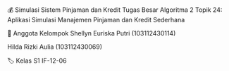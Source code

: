 💰 Simulasi Sistem Pinjaman dan Kredit
Tugas Besar Algoritma 2
Topik 24: Aplikasi Simulasi Manajemen Pinjaman dan Kredit Sederhana

👥 Anggota Kelompok
Shellyn Euriska Putri (103112430114)

Hilda Rizki Aulia (103112430069)

🏷️ Kelas
S1 IF-12-06
